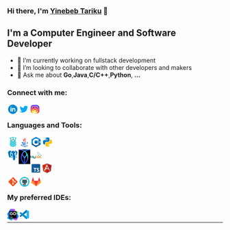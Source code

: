 ### Hi there, I'm [Yinebeb Tariku][website] 👋

## I'm a Computer Engineer and Software Developer
- 🔭 I’m currently working on fullstack development 
- 👯 I’m looking to collaborate with other developers and makers
- 💬 Ask me about **Go**,**Java**,**C/C++**,**Python**, **...**
  
### Connect with me:

[<img align="left" alt="yina | LinkedIn" width="26px" src="https://raw.githubusercontent.com/Yinebeb-01/Yinebeb-01/main/src/icons8-linkedin-circled.svg" />][linkedin]
[<img align="left" alt="yina | Twitter" width="26px" src="https://raw.githubusercontent.com/Yinebeb-01/Yinebeb-01/main/src/icons8-twitter.svg" />][twitter]
[<img align="left" alt="yina | Instagram" width="26px" src="https://raw.githubusercontent.com/Yinebeb-01/Yinebeb-01/main/src/icons8-instagram.svg" />][instagram]
<br/>

### Languages and Tools:
[<img align="left" alt="Golang" width="27px" src="https://raw.githubusercontent.com/Yinebeb-01/Yinebeb-01/main/src/icons8-golang.svg"/>][website]
[<img align="left" alt="Intellij" width="27px" src="https://raw.githubusercontent.com/Yinebeb-01/Yinebeb-01/main/src/icons8-java.svg"/>][website]
[<img align="left" alt="C" width="27px" src="https://raw.githubusercontent.com/Yinebeb-01/Yinebeb-01/main/src/icons8-c++.svg"/>][website]
[<img align="left" alt="Python" width="27px" src="https://raw.githubusercontent.com/Yinebeb-01/Yinebeb-01/main/src/icons8-python.svg"/>][website]
<br/>

[<img align="left" alt="postgresql" width="27px" src="https://raw.githubusercontent.com/Yinebeb-01/Yinebeb-01/main/src/icons8-postgresql.svg"/>][website]
[<img align="left" alt="cockroachdb" width="27px" src="https://raw.githubusercontent.com/Yinebeb-01/Yinebeb-01/main/src/cockroachdb.jpeg"/>][website]
[<img align="left" alt="mysql" width="27px" src="https://raw.githubusercontent.com/Yinebeb-01/Yinebeb-01/main/src/icons8-mysql-logo.svg"/>][website]
<br/>

[<img align="left" alt="React" width="26px" src="https://raw.githubusercontent.com/Yinebeb-01/Yinebeb-01/main/src/icons8-typescript.svg"/>][website]
[<img align="left" alt="React" width="26px" src="https://raw.githubusercontent.com/Yinebeb-01/Yinebeb-01/main/src/icons8-angular.svg"/>][website]
<br/>

[<img align="left" alt="C" width="27px" src="https://raw.githubusercontent.com/Yinebeb-01/Yinebeb-01/main/src/icons8-git.svg"/>][website]
[<img align="left" alt="C" width="27px" src="https://raw.githubusercontent.com/Yinebeb-01/Yinebeb-01/main/src/icons8-github.svg"/>][website]
[<img align="left" alt="C" width="27px" src="https://raw.githubusercontent.com/Yinebeb-01/Yinebeb-01/main/src/icons8-gitlab.svg"/>][website]
<br/>

### My preferred IDEs:
[<img align="left" alt="GOland IDE" width="27px" src="https://raw.githubusercontent.com/Yinebeb-01/Yinebeb-01/main/src/goland.svg"/>][website]
[<img align="left" alt="Visual Studio Code" width="26px" src="https://raw.githubusercontent.com/Yinebeb-01/Yinebeb-01/main/src/icons8-visual-studio-code-2019.svg" />][website]
<br/>

---
[website]: https://shop.st-son.com/
[twitter]: https://twitter.com/Sil_enat/
[youtube]: https://www.youtube.com/@yinebebtariku1617/
[instagram]: https://www.instagram.com/yina_st_son/
[linkedin]: https://www.linkedin.com/in/yinebeb-tariku-4859361a2/
[telegram]: https://www.t.me/stson_ece/

